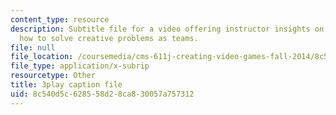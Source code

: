 ```yaml
---
content_type: resource
description: Subtitle file for a video offering instructor insights on teaching students
  how to solve creative problems as teams.
file: null
file_location: /coursemedia/cms-611j-creating-video-games-fall-2014/8c540d5c628558d28ca830057a757312_Y7cMih9O8es.vtt
file_type: application/x-subrip
resourcetype: Other
title: 3play caption file
uid: 8c540d5c-6285-58d2-8ca8-30057a757312
---
```


